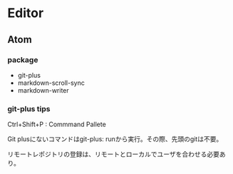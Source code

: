 # Editor
## Atom
### package
- git-plus
- markdown-scroll-sync
- markdown-writer


### git-plus tips
Ctrl+Shift+P : Commmand Pallete

Git plusにないコマンドはgit-plus: runから実行。その際、先頭のgitは不要。

リモートレポジトリの登録は、リモートとローカルでユーザを合わせる必要あり。
